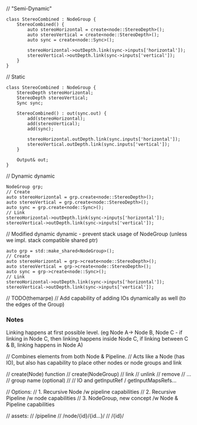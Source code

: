 // "Semi-Dynamic"
```
class StereoCombined : NodeGroup {
    StereoCombined() {
        auto stereoHorizontal = create<node::StereoDepth>();
        auto stereoVertical = create<node::StereoDepth>();
        auto sync = create<node::Sync>();

        stereoHorizontal->outDepth.link(sync->inputs['horizontal']);
        stereoVertical->outDepth.link(sync->inputs['vertical']);
    }
}
```

// Static
```
class StereoCombined : NodeGroup {
    StereoDepth stereoHorizontal;
    StereoDepth stereoVertical;
    Sync sync;

    StereoCombined() : out(sync.out) {
        add(stereoHorizontal);
        add(stereoVertical);
        add(sync);

        stereoHorizontal.outDepth.link(sync.inputs['horizontal']);
        stereoVertical.outDepth.link(sync.inputs['vertical']);
    }

    Output& out;
}
```

// Dynamic dynamic
```
NodeGroup grp;
// Create
auto stereoHorizontal = grp.create<node::StereoDepth>();
auto stereoVertical = grp.create<node::StereoDepth>();
auto sync = grp.create<node::Sync>();
// Link
stereoHorizontal->outDepth.link(sync->inputs['horizontal']);
stereoVertical->outDepth.link(sync->inputs['vertical']);
```
// Modified dynamic dynamic - prevent stack usage of NodeGroup (unless we impl. stack compatible shared ptr)
```
auto grp = std::make_shared<NodeGroup>();
// Create
auto stereoHorizontal = grp->create<node::StereoDepth>();
auto stereoVertical = grp->create<node::StereoDepth>();
auto sync = grp->create<node::Sync>();
// Link
stereoHorizontal->outDepth.link(sync->inputs['horizontal']);
stereoVertical->outDepth.link(sync->inputs['vertical']);
```


// TODO(themarpe)
// Add capability of adding IOs dynamically as well (to the edges of the Group)



### Notes

Linking happens at first possible level. (eg Node A-> Node B, Node C - if linking in Node C, then linking happens inside Node C, if linking between C & B, linking happens in Node A)




// Combines elements from both Node & Pipeline.
// Acts like a Node (has IO), but also has capability to place other nodes or node groups and link


// create(Node) function
// create(NodeGroup)
// link
// unlink
// remove
// ...
// group name (optional)
//
// IO and getInputRef / getInputMapsRefs...



// Options:
// 1. Recursive Node /w pipeline capabilities
// 2. Recursive Pipeline /w node capabilities
// 3. NodeGroup, new concept /w Node & Pipeline capabilities


// assets:
// /pipeline
// /node/{id}/{id...}/
// /{id}/

